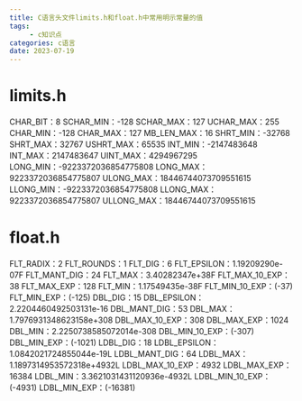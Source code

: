 ```yaml
---
title: C语言头文件limits.h和float.h中常用明示常量的值
tags: 
     - c知识点
categories: c语言
date: 2023-07-19
---
```


# limits.h
CHAR_BIT：8
SCHAR_MIN：-128
SCHAR_MAX：127
UCHAR_MAX：255
CHAR_MIN：-128
CHAR_MAX：127
MB_LEN_MAX：16
SHRT_MIN：-32768
SHRT_MAX：32767
USHRT_MAX：65535
INT_MIN：-2147483648
INT_MAX：2147483647
UINT_MAX：4294967295
LONG_MIN：-9223372036854775808
LONG_MAX：9223372036854775807
ULONG_MAX：18446744073709551615
LLONG_MIN：-9223372036854775808
LLONG_MAX：9223372036854775807
ULLONG_MAX：18446744073709551615

# float.h
FLT_RADIX：2
FLT_ROUNDS：1
FLT_DIG：6
FLT_EPSILON：1.19209290e-07F
FLT_MANT_DIG：24
FLT_MAX：3.40282347e+38F
FLT_MAX_10_EXP：38
FLT_MAX_EXP：128
FLT_MIN：1.17549435e-38F
FLT_MIN_10_EXP：(-37)
FLT_MIN_EXP：(-125)
DBL_DIG：15
DBL_EPSILON：2.2204460492503131e-16
DBL_MANT_DIG：53
DBL_MAX：1.7976931348623158e+308
DBL_MAX_10_EXP：308
DBL_MAX_EXP：1024
DBL_MIN：2.2250738585072014e-308
DBL_MIN_10_EXP：(-307)
DBL_MIN_EXP：(-1021)
LDBL_DIG：18
LDBL_EPSILON：1.0842021724855044e-19L
LDBL_MANT_DIG：64
LDBL_MAX：1.1897314953572318e+4932L
LDBL_MAX_10_EXP：4932
LDBL_MAX_EXP：16384
LDBL_MIN：3.3621031431120936e-4932L
LDBL_MIN_10_EXP：(-4931)
LDBL_MIN_EXP：(-16381)